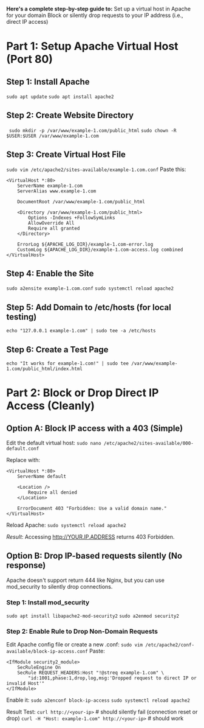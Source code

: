 **Here's a complete step-by-step guide to:**
Set up a virtual host in Apache for your domain
Block or silently drop requests to your IP address (i.e., direct IP access)

# Part 1: Setup Apache Virtual Host (Port 80)
## Step 1: Install Apache
`sudo apt update`
`sudo apt install apache2`

## Step 2: Create Website Directory
` sudo mkdir -p /var/www/example-1.com/public_html`
`sudo chown -R $USER:$USER /var/www/example-1.com `

## Step 3: Create Virtual Host File
`sudo vim /etc/apache2/sites-available/example-1.com.conf`
Paste this:
```
<VirtualHost *:80>
    ServerName example-1.com
    ServerAlias www.example-1.com

    DocumentRoot /var/www/example-1.com/public_html

    <Directory /var/www/example-1.com/public_html>
        Options -Indexes +FollowSymLinks
        AllowOverride All
        Require all granted
    </Directory>

    ErrorLog ${APACHE_LOG_DIR}/example-1.com-error.log
    CustomLog ${APACHE_LOG_DIR}/example-1.com-access.log combined
</VirtualHost>

```

## Step 4: Enable the Site
`sudo a2ensite example-1.com.conf`
`sudo systemctl reload apache2`

## Step 5: Add Domain to /etc/hosts (for local testing)
`echo "127.0.0.1 example-1.com" | sudo tee -a /etc/hosts`

## Step 6: Create a Test Page
`echo "It works for example-1.com!" | sudo tee /var/www/example-1.com/public_html/index.html`


# Part 2: Block or Drop Direct IP Access (Cleanly)
## Option A: Block IP access with a 403 (Simple)

Edit the default virtual host:
`sudo nano /etc/apache2/sites-available/000-default.conf`

Replace with:
```
<VirtualHost *:80>
    ServerName default

    <Location />
        Require all denied
    </Location>

    ErrorDocument 403 "Forbidden: Use a valid domain name."
</VirtualHost>

```

Reload Apache:
`sudo systemctl reload apache2`

*Result*: Accessing http://YOUR.IP.ADDRESS returns 403 Forbidden.

## Option B: Drop IP-based requests silently (No response)
Apache doesn't support return 444 like Nginx, but you can use mod_security to silently drop connections.

### Step 1: Install mod_security
`sudo apt install libapache2-mod-security2`
`sudo a2enmod security2`

### Step 2: Enable Rule to Drop Non-Domain Requests

Edit Apache config file or create a new .conf:
`sudo vim /etc/apache2/conf-available/block-ip-access.conf`
Paste:
```
<IfModule security2_module>
    SecRuleEngine On
    SecRule REQUEST_HEADERS:Host "!@streq example-1.com" \
        "id:1001,phase:1,drop,log,msg:'Dropped request to direct IP or invalid Host'"
</IfModule>

```

Enable it:
`sudo a2enconf block-ip-access`
`sudo systemctl reload apache2`

Result Test:
`curl http://<your-ip>`  # should silently fail (connection reset or drop)
`curl -H "Host: example-1.com" http://<your-ip>`  # should work
